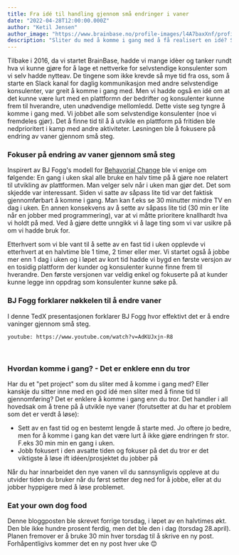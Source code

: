 ```yaml
---
title: Fra idé til handling gjennom små endringer i vaner
date: "2022-04-28T12:00:00.000Z"
author: "Ketil Jensen"
author_image: "https://www.brainbase.no/profile-images/l4A7baxXnf/profilePicture.jpg"
description: "Sliter du med å komme i gang med å få realisert en idé? Små endringer i vaner kan hjelpe deg"
---
```

Tilbake i 2016, da vi startet BrainBase, hadde vi mange idèer og tanker rundt hva vi kunne gjøre for å lage et nettverke for selvstendige konsulenter som vi selv hadde nytteav. De tingene som ikke krevde så mye tid fra oss, som å starte en Slack kanal for daglig kommunikasjon med andre selvstendige konsulenter, var greit å komme
i gang med. Men vi hadde også en idé om at det kunne være lurt med en plattformn der bedrifter og konsulenter kunne frem til hverandre, uten unødvendige mellomledd. Dette viste seg tyngre å komme i gang med. Vi jobbet alle som selvstendige konsulenter (noe vi fremdeles gjør). Det å finne tid til å å utvikle en plattform på fritiden ble nedprioritert i kamp med andre aktiviteter. Løsningen ble å fokusere på endring av vaner gjennom små steg.

### Fokuser på endring av vaner gjennom små steg
Inspirert av BJ Fogg's modell for [Behavorial Change](https://tinyhabits.com) ble vi enige om følgende:
En gang i uken skal alle bruke en halv time på å gjøre noe relatert til utvikling av plattformen. Man velger selv når i uken man gjør det.
Det som skjedde var interessant. Siden vi satte av såpass lite tid var det faktisk gjennomførbart å komme i gang. Man kan f.eks se 30 minutter mindre TV en dag i uken. En annen konsekvens av å sette av såpass lite tid (30 min er lite når en jobber med programmering), var at vi måtte prioritere knallhardt hva vi holdt på med. Ved å gjøre dette unngikk vi å lage ting som vi var usikre på om vi hadde bruk for.

Etterhvert som vi ble vant til å sette av en fast tid i uken opplevde vi etterhvert at en halvtime ble 1 time, 2 timer eller mer. Vi startet også å jobbe mer enn 1 dag i uken og i løpet av kort tid hadde vi bygd en første versjon av en tosidig plattform der kunder og konsulenter kunne finne frem til hverandre. Den første versjonen var veldig enkel og fokuserte på at kunder kunne legge inn oppdrag som konsulenter kunne søke på.

### BJ Fogg forklarer nøkkelen til å endre vaner
I denne TedX presentasjonen forklarer BJ Fogg hvor effektivt det er å endre vaninger gjennom små steg.

`youtube: https://www.youtube.com/watch?v=AdKUJxjn-R8`

<br/>

### Hvordan komme i gang? - Det er enklere enn du tror
Har du et "pet project" som du sliter med å komme i gang med? Eller kanskje du sitter inne med en god idé men sliter med å finne tid til gjennomføring? Det er enklere å komme i gang enn du tror. Det handler i all hovedsak om å trene på å utvikle nye vaner (forutsetter at du har et problem som det er verdt å løse):

- Sett av en fast tid og en bestemt lengde å starte med. Jo oftere jo bedre, men for å komme i gang kan det være lurt å ikke gjøre endringen fr stor. F.eks 30 min min en gang i uken.
- Jobb fokusert i den avsatte tiden og fokuser på det du tror er det viktigste å løse ift idéen/prosjektet du jobber på

Når du har innarbeidet den nye vanen vil du sannsynligvis oppleve at du utvider tiden du bruker når du først setter deg ned for å jobbe, eller at du jobber hyppigere med å løse problemet.

### Eat your own dog food
Denne bloggposten ble skrevet forrige torsdag, i løpet av en halvtimes økt. Den ble ikke hundre prosent ferdig, men det ble den i dag (torsdag 28.april). Planen fremover er å bruke 30 min hver torsdag til å skrive en ny post. Forhåpentligivs kommer det en ny post hver uke 😊

